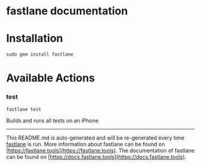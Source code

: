fastlane documentation
================
# Installation
```
sudo gem install fastlane
```
# Available Actions
### test
```
fastlane test
```
Builds and runs all tests on an iPhone

----

This README.md is auto-generated and will be re-generated every time [fastlane](https://fastlane.tools) is run.
More information about fastlane can be found on [https://fastlane.tools](https://fastlane.tools).
The documentation of fastlane can be found on [https://docs.fastlane.tools](https://docs.fastlane.tools).
